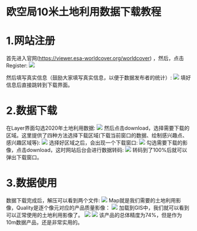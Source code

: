 # 欧空局10米土地利用数据下载教程

# 1.网站注册
首先进入官网(https://viewer.esa-worldcover.org/worldcover) ，然后，点击Register:
![](http://pics.landcover100.com/pics//image/20211020223905.png)

然后填写真实信息（鼓励大家填写真实信息，以便于数据发布者的统计）:
![](http://pics.landcover100.com/pics//image/20211020223955.png)
填好信息后直接跳转到下载界面。

# 2.数据下载
在Layer界面勾选2020年土地利用数据:
![](http://pics.landcover100.com/pics//image/20211020224157.png)
然后点击download，选择需要下载的区域。这里提供了四种方法选择下载区域(下载当前窗口的数据、绘制感兴趣点、感兴趣区域等):
![](http://pics.landcover100.com/pics//image/20211020224333.png)
选择好区域之后，会出现一个下载窗口:
![](http://pics.landcover100.com/pics//image/20211020224456.png)
勾选需要下载的影像，点击download，这时网站后台会进行数据转码:
![](http://pics.landcover100.com/pics//image/20211020224829.png)
转码到了100%后就可以弹出下载窗口。

# 3.数据使用
数据下载完成后，解压可以看到两个文件:
![](http://pics.landcover100.com/pics//image/20211020224952.png)
Map就是我们需要的土地利用影像，Quality是逐个像元对应的产品质量影像：
![](http://pics.landcover100.com/pics//image/20211020225143.png)
加载到GIS中，我们就可以看到可以正常使用的土地利用影像了。
![](http://pics.landcover100.com/pics//image/20211020225241.png)
![](http://pics.landcover100.com/pics//image/20211020225256.png)
该产品的总体精度为74%，但是作为10m数据产品，还是非常实用的。